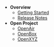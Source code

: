 * **Overview**
  * [Getting Started](/getting_started.md)
  * [Release Notes](/release_notes.md)
* **Open Project**
  * [OpenAir](#)
  * [OpenBox](#)
  * [OpenXYZ](#)